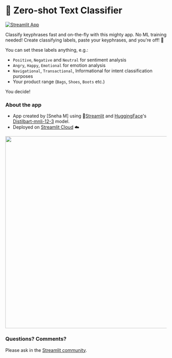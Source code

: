 
# 🤗 Zero-shot Text Classifier

[![Streamlit App](https://static.streamlit.io/badges/streamlit_badge_black_white.svg)](https://zero-shot-text-classifier.streamlitapp.com/)

Classify keyphrases fast and on-the-fly with this mighty app. No ML training needed! Create classifying labels, paste your keyphrases, and you're off! 🚀

You can set these labels anything, e.g.:
- `Positive`, `Negative` and `Neutral` for sentiment analysis
- `Angry`, `Happy`, `Emotional` for emotion analysis
- `Navigational`, `Transactional`, Informational for intent classification purposes
- Your product range (`Bags`, `Shoes`, `Boots` etc.)

You decide! 

### About the app

- App created by [Sneha M] using 🎈[Streamlit](https://streamlit.io/) and [HuggingFace](https://huggingface.co/inference-api)'s [Distilbart-mnli-12-3](https://huggingface.co/valhalla/distilbart-mnli-12-3) model.
- Deployed on [Streamlit Cloud](https://streamlit.io/cloud) ☁️

<img src ="https://user-images.githubusercontent.com/27242399/188645264-5d60d9d9-da7c-4a46-8681-371891655929.png" width="600px"></img>


### Questions? Comments?

Please ask in the [Streamlit community](https://discuss.streamlit.io).
